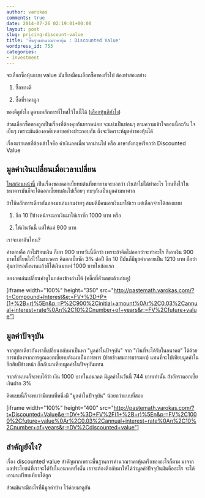 ```yaml
---
author: varokas
comments: true
date: 2014-07-26 02:19:01+00:00
layout: post
slug: pricing-discount-value
title: 'พื้นฐานคำนวณราคาหุ้น : Discounted Value'
wordpress_id: 753
categories:
- Investment
---
```


จะเลือกซื้อหุ้นแบบ value มันก็เหมือนเลือกซื้อของทั่วไป ต้องทำสองอย่าง
<!--more-->





  1. ซื้อของดี


  2. ซื้อที่ราคาถูก



ของดีดูยังไง ดูตามหลักการที่โพสไว้ในนี้ได้ ([เลือกหุ้นดียังไง](http://www.varokas.com/%E0%B9%80%E0%B8%A5%E0%B8%B7%E0%B8%AD%E0%B8%81%E0%B8%AB%E0%B8%B8%E0%B9%89%E0%B8%99%E0%B8%94%E0%B8%B5%E0%B8%A2%E0%B8%B1%E0%B8%87%E0%B9%84%E0%B8%87/))

ส่วนเลือกซื้อของถูกเป็นเรื่องที่ต้องคุยกันยาวหน่อย จะแบ่งเป็นท่อนๆ ตามความเข้าใจตอนนี้ละกัน ใจเย็นๆ เพราะมันต้องอาศัยหลายอย่างประกอบกัน ถึงจะวิเคราะห์มูลค่าของหุ้นได้

เรื่องแรกเลยที่ต้องเข้าใจคือ ค่าเงินลดเมื่อเวลาผ่านไป หรือ ภาษาอังกฤษเรียกว่า Discounted Value



## มูลค่าเงินเปลี่ยนเมื่อเวลาเปลี่ยน



[โพสก่อนหน้านี้](http://www.varokas.com/power-of-compound-interest) เป็นเรื่องของดอกเบื้ยทบต้นที่พยายามจะบอกว่า เงินถ้าไม่ได้ทำอะไร โยนทิ้งไว้ในธนาคารมันก็จะได้ดอกเบี้ยทบต้นไปเรื่อยๆ ทบๆกันเป็นมูลค่ามหาศาล

ถ้าใช้หลักการเดียวกันลองมาเล่นเกมง่ายๆ สมมติมีคนเอาเงินมาให้เรา แต่เลือกจ่ายได้สองแบบ





  1. อีก 10 ปีข้างหน้าจะเอาเงินมาให้เราซัก 1000 บาท หรือ 


  2. ให้เงินวันนี้ แต่ให้แค่ 900 บาท



เราจะเอาอันไหน?

คำตอบคือ ถ้าไม่ร้อนเงิน ก็เอา 900 บาทวันนี้ดีกว่า เพราะถ้าคิดไม่ออกว่าจะทำอะไร ก็เอาเงิน 900 บาทไปโยนใส่ไว้ในธนาคาร คิดอกเบี้ยซัก 3% ต่อปี อีก 10 ปีมันก็มีมูลค่ากลายเป็น 1210 บาท ถือว่าคุ้มกว่ารอตั้งนานแล้วก็ได้เงินมาแค่ 1000 บาทในข้อแรก

ลองกดเล่นเปลี่ยนค่าดูในกล่องข้างล่างได้ (คลิ๊กที่ตัวเลขแล้วเล่นดู)

[iframe width="100%" height="350" src="http://pastemath.varokas.com/?t=Compound+Interest&e;=FV+%3D+P*(1+%2B+r)%5En&p;=P%2C900%2Cinitial+amount%0Ar%2C0.03%2Cannual+interest+rate%0An%2C10%2Cnumber+of+years&r;=FV%2Cfuture+value"]



## มูลค่าปัจจุบัน



จากสูตรเดียวกันเราก็เปลี่ยนกลับมาเป็นหา "มูลค่าในปัจจุบัน" จาก "เงินที่จะได้รับในอนาคต" ได้ด้วยการแปลงจากการคูณดอกเบี้ยทบต้นมาเป็นการหาร (ย้ายข้างสมการธรรมดา) แทนที่จะไปเทียบมูลค่าในอีกสิบปีข้างหน้า ก็กลับมาเทียบมูลค่าในปัจจุบันแทน

จากด้านบนก็จะพบได้ว่า เงิน 1000 บาทในอนาคต มีมูลค่าในวันนี้ 744 บาทเท่านั้น ถ้่าอัตราดอกเบี้ยเงินฝาก 3%

คิดแบบนี้ก็จะพบว่ามีแบบที่หนึ่งมี "มูลค่าในปัจจุบัน" น้อยกว่าแบบที่สอง

[iframe width="100%" height="400" src="http://pastemath.varokas.com/?t=Discounted+Value&e;=DV+%3D+FV%2F(1+%2B+r)%5En&p;=FV%2C1000%2Cfuture+value%0Ar%2C0.03%2Cannual+interest+rate%0An%2C10%2Cnumber+of+years&r;=DV%2Cdiscounted+value"]



## สำคัญยังไง?



เรื่อง discounted value สำคัญมากเพราะพื้นฐานการคำนวณราคาหุ้นหรือของอะไรก็ตาม มาจากผลประโยชน์ที่เราจะได้รับในอนาคตทั้งนั้น เราจะต้องตีกลับมาให้ได้ว่ามูลค่าปัจจุบันมันคืออะไร จะได้เอามาเปรียบเทียบได้ถูก

ส่วนมันจะมีอะไรที่มีมูลค่าบ้าง ไว้ค่อยมาดูกัน
